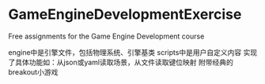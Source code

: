 # GameEngineDevelopmentExercise
 Free assignments for the Game Engine Development course
 
engine中是引擎文件，包括物理系统、引擎基类
scripts中是用户自定义内容
实现了具体功能如：从json或yaml读取场景，从文件读取键位映射
附带经典的breakout小游戏
